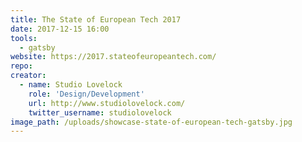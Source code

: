 ```yaml
---
title: The State of European Tech 2017
date: 2017-12-15 16:00
tools:
  - gatsby
website: https://2017.stateofeuropeantech.com/
repo:
creator:
  - name: Studio Lovelock
    role: 'Design/Development'
    url: http://www.studiolovelock.com/
    twitter_username: studiolovelock
image_path: /uploads/showcase-state-of-european-tech-gatsby.jpg
---
```

